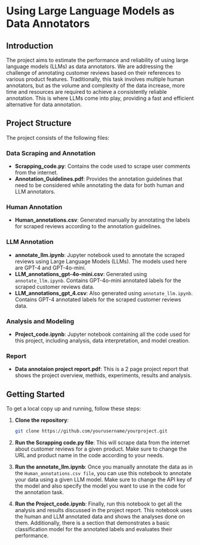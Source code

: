 # Using Large Language Models as Data Annotators

## Introduction

The project aims to estimate the performance and reliability of using large language models (LLMs) as data annotators. We are addressing the challenge of annotating customer reviews based on their references to various product features. Traditionally, this task involves multiple human annotators, but as the volume and complexity of the data increase, more time and resources are required to achieve a consistently reliable annotation. This is where LLMs come into play, providing a fast and efficient alternative for data annotation.

## Project Structure

The project consists of the following files:

### Data Scraping and Annotation

- **Scrapping_code.py**: Contains the code used to scrape user comments from the internet.
- **Annotation_Guidelines.pdf**: Provides the annotation guidelines that need to be considered while annotating the data for both human and LLM annotators.

### Human Annotation

- **Human_annotations.csv**: Generated manually by annotating the labels for scraped reviews according to the annotation guidelines.

### LLM Annotation

- **annotate_llm.ipynb**: Jupyter notebook used to annotate the scraped reviews using Large Language Models (LLMs). The models used here are GPT-4 and GPT-4o-mini.
- **LLM_annotations_gpt-4o-mini.csv**: Generated using `annotate_llm.ipynb`. Contains GPT-4o-mini annotated labels for the scraped customer reviews data.
- **LLM_annotations_gpt_4.csv**: Also generated using `annotate_llm.ipynb`. Contains GPT-4 annotated labels for the scraped customer reviews data.

### Analysis and Modeling

- **Project_code.ipynb**: Jupyter notebook containing all the code used for this project, including analysis, data interpretation, and model creation.

### Report

- **Data annotaion project report.pdf**: This is a 2 page project report that shows the project overview, methids, experiments, results and analysis.

## Getting Started

To get a local copy up and running, follow these steps:

1. **Clone the repository**:

   ```bash
   git clone https://github.com/yourusername/yourproject.git

2. **Run the Scrapping code.py file**: This will scrape data from the internet about customer reviews for a given product. Make sure to change the URL and product name in the code according to your needs.
3. **Run the annotate_llm.ipynb**: Once you manually annotate the data as in the `Human_annotations.csv file`, you can use this notebook to annotate your data using a given LLM model. Make sure to change the API key of the model and also specify the model you want to use in the code for the annotation task.
4. **Run the Project_code.ipynb**: Finally, run this notebook to get all the analysis and results discussed in the project report. This notebook uses the human and LLM annotated data and shows the analyses done on them. Additionally, there is a section that demonstrates a basic classification model for the annotated labels and evaluates their performance.
